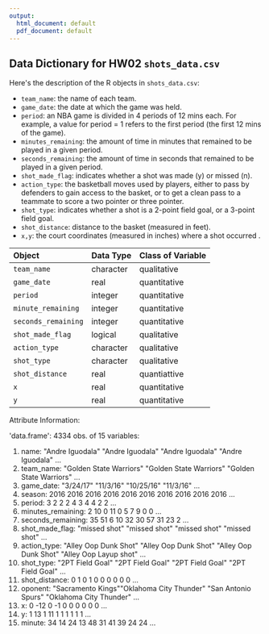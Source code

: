 ```yaml
---
output:
  html_document: default
  pdf_document: default
---
```

## Data Dictionary for HW02 `shots_data.csv`

Here's the description of the R objects in `shots_data.csv`:

- `team_name`: the name of each team.
- `game_date`: the date at which the game was held. 
- `period`: an NBA game is divided in 4 periods of 12 mins each. For example, a value for period = 1 refers to the first period (the first 12 mins of the game).
- `minutes_remaining`: the amount of time in minutes that remained to be played in a given period.
- `seconds_remaining`: the amount of time in seconds that remained to be played in a given period.
- `shot_made_flag`: indicates whether a shot was made (y) or missed (n).
- `action_type`: the basketball moves used by players, either to pass by defenders to gain access to the basket, or to get a clean pass to a teammate to score a two pointer or three pointer.
- `shot_type`: indicates whether a shot is a 2-point field goal, or a 3-point field goal.
- `shot_distance`: distance to the basket (measured in feet).
- `x,y`: the court coordinates (measured in inches) where a shot occurred .

| Object             | Data Type | Class of Variable |
|:-------------------|:----------|-------------------|
| `team_name`        | character | qualitative       |
| `game_date`        | real      | quantitative      |
| `period`           | integer   | quantitative      |
| `minute_remaining` | integer   | quantitative      |
| `seconds_remaining`| integer   | quantitative      |
| `shot_made_flag`   | logical   | qualitative       |
| `action_type`      | character | qualitative       |
| `shot_type`        | character | qualitative       |
| `shot_distance`    | real      | quantiattive      |
| `x`                | real      | quantitative      |
| `y`                | real      | quantitative      |

Attribute Information:

'data.frame':	4334 obs. of  15 variables:

1. name: "Andre Iguodala" "Andre Iguodala" "Andre Iguodala" "Andre Iguodala" ...
2. team_name: "Golden State Warriors" "Golden State Warriors" "Golden State Warriors" ...
3. game_date: "3/24/17" "11/3/16" "10/25/16" "11/3/16" ...
4. season: 2016 2016 2016 2016 2016 2016 2016 2016 2016 2016 ...  
5. period: 3 2 2 2 4 3 4 4 2 2 ...
6. minutes_remaining: 2 10 0 11 0 5 7 9 0 0 ...
7. seconds_remaining: 35 51 6 10 32 30 57 31 23 2 ...
8. shot_made_flag: "missed shot" "missed shot" "missed shot" "missed shot" ...
9. action_type: "Alley Oop Dunk Shot" "Alley Oop Dunk Shot" "Alley Oop Dunk Shot" "Alley Oop Layup shot" ... 
10. shot_type: "2PT Field Goal" "2PT Field Goal" "2PT Field Goal" "2PT Field Goal" ...
11. shot_distance: 0 1 0 1 0 0 0 0 0 0 ...
12. oponent: "Sacramento Kings""Oklahoma City Thunder" "San Antonio Spurs" "Oklahoma City Thunder" ...
13. x: 0 -12 0 -1 0 0 0 0 0 0 ...     
14. y: 1 13 1 11 1 1 1 1 1 1 ...
15. minute: 34 14 24 13 48 31 41 39 24 24 ...    